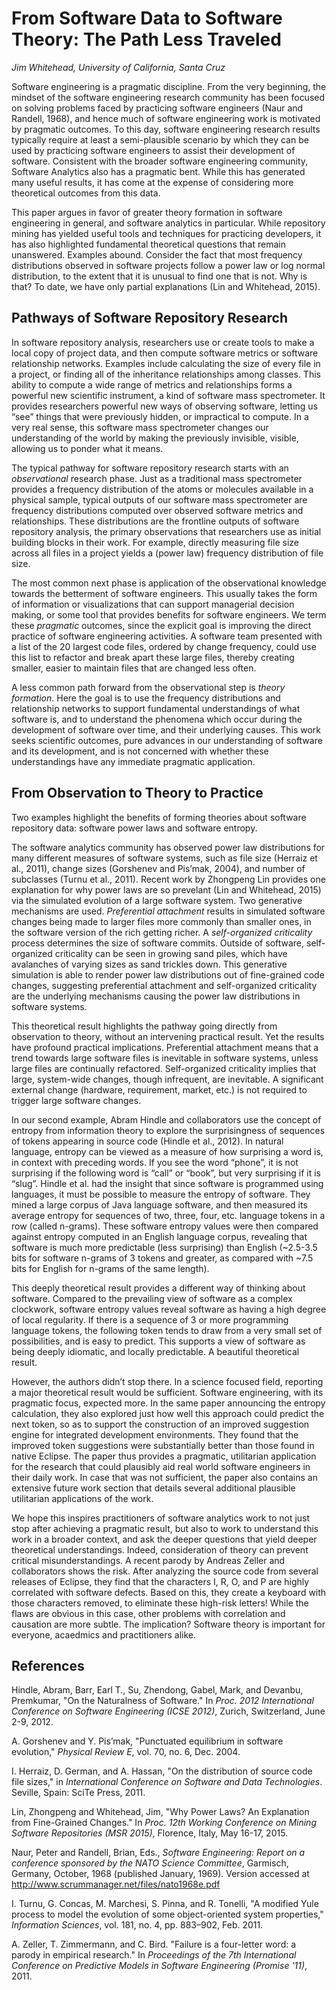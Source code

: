# From Software Data to Software Theory: The Path Less Traveled

_Jim Whitehead, University of California, Santa Cruz_

Software engineering is a pragmatic discipline. From the very beginning, the mindset of the software engineering research 
community has been focused on solving problems faced by practicing software engineers (Naur and Randell, 1968), and hence 
much of software engineering work is motivated by pragmatic outcomes. To this day, software 
engineering research results typically require at least a semi-plausible scenario by which they 
can be used by practicing software engineers to assist their development of software. 
Consistent with the broader software engineering community, Software Analytics also has a pragmatic bent. 
While this has generated many useful results, it has come at the expense of considering more theoretical outcomes from this data. 

This paper argues in favor of greater theory formation in software engineering in general, and 
software analytics in particular. While repository mining has yielded useful tools and 
techniques for practicing developers, it has also highlighted fundamental theoretical questions 
that remain unanswered. Examples abound. Consider the fact that most frequency distributions 
observed in software projects follow a power law or log normal distribution, to the extent that 
it is unusual to find one 
that is not. Why is that? To date, we have only partial explanations (Lin and Whitehead, 2015). 

## Pathways of Software Repository Research

In software repository analysis, researchers use or create tools to make a local copy of project 
data, and then compute software metrics or software relationship networks. Examples include 
calculating the size of every file in a project, or finding all of the inheritance relationships 
among classes. This ability to compute a wide range of metrics and relationships forms a 
powerful new scientific instrument, a kind of software mass spectrometer. It provides 
researchers powerful new ways of observing software, letting us “see” things that 
were previously hidden, or impractical to compute. In a very real sense, this software mass 
spectrometer changes our understanding of the world by making the previously invisible, visible, 
allowing us to ponder what it means.  

The typical pathway for software repository research starts with an _observational_ research phase. 
Just as a traditional mass spectrometer provides a frequency 
distribution of the atoms or molecules available in a physical sample, typical outputs of our 
software mass spectrometer are frequency distributions computed over observed software metrics 
and relationships. These distributions are the frontline outputs of software repository 
analysis, the primary observations that researchers use as initial building blocks in their 
work. For example, directly measuring file size across all files in a project yields a 
(power law) frequency distribution of file size.

The most common next phase is application of the observational knowledge towards the betterment 
of software engineers. This usually takes the form of information or visualizations that can 
support managerial decision making, or some tool that provides benefits for software 
engineers. We term these _pragmatic_ outcomes, since the explicit goal is improving the direct 
practice of software engineering activities. A software team presented with a list of the 20 
largest code files, ordered by change frequency, could use this list to refactor and break apart 
these large files, thereby creating smaller, easier to maintain files that are changed less often.

A less common path forward from the observational step is _theory formation_. Here the goal is to 
use the frequency distributions and relationship networks to support fundamental understandings 
of what software is, and to understand the phenomena which occur during the development of 
software over time, and their underlying causes. This work seeks scientific outcomes, pure 
advances in our understanding of software and its development, and is not concerned with whether 
these understandings have any immediate pragmatic application.

## From Observation to Theory to Practice

Two examples highlight the benefits of forming theories about software repository data: software 
power laws and software entropy.

The software analytics community has observed power law distributions for many different measures of
software systems, such as file size (Herraiz et al., 2011), change sizes (Gorshenev and Pis’mak, 2004), 
and number of subclasses (Turnu et al., 2011). Recent work by Zhongpeng Lin provides one
explanation for why power laws are so prevelant (Lin and Whitehead, 2015) via the simulated evolution
of a large software system. Two generative mechanisms are used. _Preferential attachment_ results in simulated
software changes being made to larger files more commonly than smaller ones, in the software version
of the rich getting richer. A _self-organized criticality_ process determines the size of software commits.
Outside of software, self-organized criticality can be seen in growing sand piles, which have avalanches
of varying sizes as sand trickles down. This generative simulation is able to render power
law distributions out of fine-grained code changes, suggesting preferential attachment and self-organized 
criticality are the underlying mechanisms causing the power law distributions in software systems.

This theoretical result highlights the pathway going directly from observation to theory, without an 
intervening practical result. Yet the results have profound practical implications. Preferential
attachment means that a trend towards large software files is inevitable in software systems, unless
large files are continually refactored. Self-organized criticality implies that large, system-wide changes, 
though infrequent, are inevitable. A significant external change (hardware, requirement, market, etc.)
is not required to trigger large software changes.
 

In our second example, Abram Hindle and collaborators use the concept of entropy from information theory 
to explore the surprisingness of sequences of tokens appearing in source code (Hindle et al., 2012). 
In natural language, entropy can be viewed as a measure of how surprising a 
word is, in context with preceding words. If you see the word “phone”, it is not surprising if 
the following word is “call” or “book”, but very surprising if it is “slug”. Hindle et al. had 
the insight that since software is programmed using languages, it must be possible to 
measure the entropy of software. They mined a large corpus of Java language software, and then 
measured its average entropy for sequences of two, three, four, etc. language tokens in a row 
(called n-grams). These software entropy values were then compared against entropy computed in 
an English language corpus, revealing that software is much more predictable (less surprising) 
than English (~2.5-3.5 bits for software n-grams of 3 tokens and greater, as compared with ~7.5 
bits for English for n-grams of the same length). 

This deeply theoretical result provides a 
different way of thinking about software. Compared to the prevailing view of software as a 
complex clockwork, software entropy values reveal software as having a high degree of local 
regularity. If there is a sequence of 3 or more programming language tokens, the following token 
tends to draw from a very small set of possibilities, and is easy to predict. This supports a 
view of software as being deeply idiomatic, and locally predictable. A beautiful theoretical 
result. 

However, the authors didn’t stop there. In a science focused field, reporting a major 
theoretical result would be sufficient. Software engineering, with its pragmatic focus, 
expected more. In the same paper announcing the entropy calculation, they also explored just how 
well this approach could predict the next token, so as to support the construction of an 
improved suggestion engine for integrated development environments. They found that the 
improved token suggestions were substantially better than those found in native Eclipse. The 
paper thus provides a pragmatic, utilitarian application for the research that could plausibly 
aid real world software engineers in their daily work. In case that was not sufficient, the 
paper also contains an extensive future work section that details several additional plausible utilitarian 
applications of the work.

We hope this inspires practitioners of software analytics work to not just stop after achieving 
a pragmatic result, but also to work to understand this work in a broader context, and ask the 
deeper questions that yield deeper theoretical understandings. Indeed, consideration of theory can
prevent critical misunderstandings. A recent parody by Andreas Zeller and collaborators shows the risk.
After analyzing the source code from several releases of Eclipse, they find that the characters 
I, R, O, and P are highly correlated with software defects. Based on this, they create a keyboard with
those characters removed, to eliminate these high-risk letters! While the flaws are obvious in this case,
other problems with correlation and causation are more subtle. The implication? Software theory is important
for everyone, acaedmics and practitioners alike.

## References

Hindle, Abram, Barr, Earl T., Su, Zhendong, Gabel, Mark, and Devanbu, Premkumar, "On the Naturalness of Software."
In _Proc. 2012 International Conference on Software Engineering (ICSE 2012)_, Zurich, Switzerland, June 2-9, 2012.

A. Gorshenev and Y. Pis’mak, "Punctuated equilibrium in software
evolution," _Physical Review E_, vol. 70, no. 6, Dec. 2004.

I. Herraiz, D. German, and A. Hassan, "On the distribution of source
code file sizes," in _International Conference on Software and Data
Technologies_. Seville, Spain: SciTe Press, 2011.

Lin, Zhongpeng and Whitehead, Jim, "Why Power Laws? An Explanation from Fine-Grained Changes." In _Proc. 
12th Working Conference on Mining Software Repositories (MSR 2015)_, Florence, Italy, May 16-17, 2015.

Naur, Peter and Randell, Brian, Eds., _Software Engineering: Report on a conference sponsored by
the NATO Science Committee_, Garmisch, Germany, October, 1968 (published January, 1969). Version
accessed at http://www.scrummanager.net/files/nato1968e.pdf

I. Turnu, G. Concas, M. Marchesi, S. Pinna, and R. Tonelli, "A modified
Yule process to model the evolution of some object-oriented system
properties," _Information Sciences_, vol. 181, no. 4, pp. 883–902, Feb.
2011.

A. Zeller, T. Zimmermann, and C. Bird. "Failure is a four-letter word: a parody in empirical research." In 
_Proceedings of the 7th International Conference on Predictive Models in Software Engineering (Promise '11)_, 2011.
